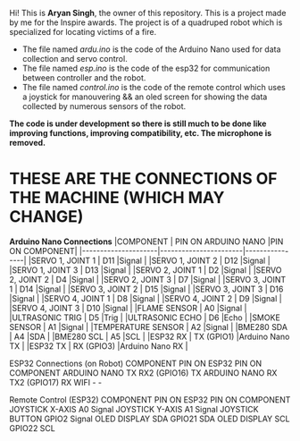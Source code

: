 Hi! This is **Aryan Singh**, the owner of this repository. This is a project made by me for the Inspire awards. The project is of a quadruped robot which is specialized for locating victims of a fire. 

- The file named *ardu.ino* is the code of the Arduino Nano used for data collection and servo control.
- The file named *esp.ino* is the code of the esp32 for communication between controller and the robot.
- The file named *control.ino* is the code of the remote control which uses a joystick for manouvering && an oled screen for showing the data collected by numerous sensors of the robot.

**The code is under development so there is still much to be done like improving functions, improving compatibility, etc. The microphone is removed.**

# THESE ARE THE CONNECTIONS OF THE MACHINE (WHICH MAY CHANGE)

**Arduino Nano Connections**
|COMPONENT	          |  PIN ON ARDUINO NANO	|PIN ON COMPONENT|
|---------------------|-----------------------|----------------|
|SERVO 1, JOINT 1	    |  D11	                |Signal          |
|SERVO 1, JOINT 2	    |  D12	                |Signal          |
|SERVO 1, JOINT 3	    |  D13	                |Signal          |
|SERVO 2, JOINT 1	    |  D2	                  |Signal          |
|SERVO 2, JOINT 2	    |  D4	                  |Signal          |
|SERVO 2, JOINT 3	    |  D7	                  |Signal          |
|SERVO 3, JOINT 1	    |  D14	                |Signal          |
|SERVO 3, JOINT 2	    |  D15	                |Signal          |
|SERVO 3, JOINT 3	    |  D16	                |Signal          |
|SERVO 4, JOINT 1	    |  D8	                  |Signal          |
|SERVO 4, JOINT 2	    |  D9	                  |Signal          |
|SERVO 4, JOINT 3	    |  D10	                |Signal          |
|FLAME SENSOR	        |  A0	                  |Signal          |
|ULTRASONIC TRIG	    |  D5	                  |Trig            |
|ULTRASONIC ECHO	    |  D6	                  |Echo            |
|SMOKE SENSOR	        |  A1	                  |Signal          |
|TEMPERATURE SENSOR   |	 A2	                  |Signal          |
|BME280 SDA	          |  A4	                  |SDA             |
|BME280 SCL	          |  A5	                  |SCL             |
|ESP32 RX	            |  TX (GPIO1)	          |Arduino Nano TX |
|ESP32 TX	            |  RX (GPIO3)	          |Arduino Nano RX |

ESP32 Connections (on Robot)
COMPONENT	PIN ON ESP32	PIN ON COMPONENT
ARDUINO NANO TX	RX2 (GPIO16)	TX
ARDUINO NANO RX	TX2 (GPIO17)	RX
WIFI	-	-

Remote Control (ESP32)
COMPONENT	PIN ON ESP32	PIN ON COMPONENT
JOYSTICK X-AXIS	A0	Signal
JOYSTICK Y-AXIS	A1	Signal
JOYSTICK BUTTON	GPIO2	Signal
OLED DISPLAY SDA	GPIO21	SDA
OLED DISPLAY SCL	GPIO22	SCL


